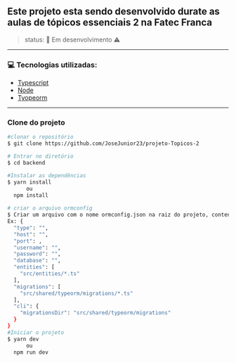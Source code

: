 ## Este projeto esta sendo desenvolvido durate as aulas de tópicos essenciais 2 na Fatec Franca

> status: 🚧 Em desenvolvimento ⚠️ 
---
### 💻 Tecnologias utilizadas: 
 - [Typescript](https://www.typescriptlang.org)
 - [Node](https://nodejs.org/en/docs/)
- [Tyopeorm](https://typeorm.io/#/)
---
### Clone do projeto
``` bash
#clonar o repositório
$ git clone https://github.com/JoseJunior23/projeto-Topicos-2

# Entrar no diretório
$ cd backend

#Instalar as dependências
$ yarn install
      ou
  npm install
  
# criar o arquivo ormconfig
$ Criar um arquivo com o nome ormconfig.json na raiz do projeto, contendo os dados para conexão com o banco de dados
Ex: {
  "type": "",
  "host": "",
  "port": ,
  "username": "",
  "password": "",
  "database": "",
  "entities": [
    "src/entities/*.ts"
  ],
  "migrations": [
    "src/shared/typeorm/migrations/*.ts"
  ],
  "cli": {
    "migrationsDir": "src/shared/typeorm/migrations"
  }
}
#Iniciar o projeto 
$ yarn dev
      ou
  npm run dev     

```